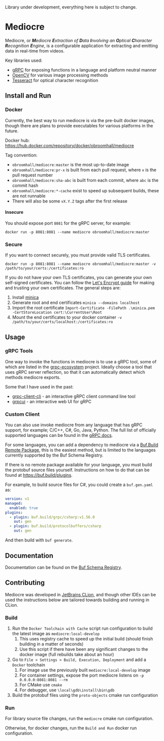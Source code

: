Library under development, everything here is subject to change.

# Mediocre

Mediocre, or ***M**ediocre **E**xtraction of **D**ata **I**nvolving an **O**ptical **C**haracter **R**ecognition 
**E**ngine*, is a configurable application for extracting and emitting data in real-time from videos.

Key libraries used:
- [gRPC](https://github.com/grpc/grpc) for exposing functions in a language and platform neutral manner
- [OpenCV](https://github.com/opencv/opencv) for various image processing methods
- [Tesseract](https://github.com/tesseract-ocr/tesseract) for optical character recognition

## Install and Run

### Docker

Currently, the best way to run mediocre is via the pre-built docker images, though there are plans to provide 
executables for various platforms in the future.

Docker hub: https://hub.docker.com/repository/docker/obroomhall/mediocre

Tag convention:
- `obroomhall/mediocre:master` is the most up-to-date image
- `obroomhall/mediocre:pr-x` is built from each pull request, where `x` is the pull request number
- `obroomhall/mediocre:sha-abc` is built from each commit, where `abc` is the commit hash
- `obroomhall/mediocre:*-cache` exist to speed up subsequent builds, these are not runnable
- There will also be some `vX.Y.Z` tags after the first release

#### Insecure

You should expose port `8081` for the gRPC server, for example:

```commandline
docker run -p 8081:8081 --name mediocre obroomhall/mediocre:master
```

### Secure

If you want to connect securely, you must provide valid TLS certificates.

```commandline
docker run -p 8081:8081 --name mediocre obroomhall/mediocre:master -v /path/to/your/certs:/certificates:ro
```

If you do not have your own TLS certificates, you can generate your own self-signed certificates. You can follow the 
[Let's Encrypt guide](https://letsencrypt.org/docs/certificates-for-localhost/) for making and trusting your own
certificates. The general steps are:
1. Install [minica](https://github.com/jsha/minica)
2. Generate root and end certificates `minica --domains localhost`
3. Import the root certificate `Import-Certificate -FilePath .\minica.pem -CertStoreLocation cert:\CurrentUser\Root`
4. Mount the end certificates to your docker container `-v /path/to/your/certs/localhost:/certificates:ro`

## Usage

### gRPC Tools

One way to invoke the functions in mediocre is to use a gRPC tool, some of which are listed in the 
[grpc-ecosystem](https://github.com/grpc-ecosystem/awesome-grpc#tools) project. Ideally choose a tool that uses gRPC
server reflection, so that it can automatically detect which methods mediocre exports.

Some that I have used in the past:
- [grpc-client-cli](https://github.com/vadimi/grpc-client-cli) - an interactive gRPC client command line tool
- [grpcui](https://github.com/fullstorydev/grpcui) - an interactive web UI for gRPC

### Custom Client

You can also use invoke mediocre from any language that has gRPC support, for example; C/C++, C#, Go, Java, Python. 
The full list of officially supported languages can be found in the [gRPC docs](https://grpc.io/docs/).

For some languages, you can add a dependency to mediocre via a 
[Buf.Build Remote Package](https://buf.build/broomy/mediocre/assets), this is the easiest method, but is limited to
the languages currently supported by the Buf Schema Registry.

If there is no remote package available for your language, you must build the protobuf source files yourself.
Instructions on how to do that can be found at https://buf.build/plugins.

For example, to build source files for C#, you could create a `buf.gen.yaml` as:
```yaml
version: v1
managed:
  enabled: true
plugins:
  - plugin: buf.build/grpc/csharp:v1.56.0
    out: gen
  - plugin: buf.build/protocolbuffers/csharp
    out: gen
```

And then build with `buf generate`.

## Documentation

Documentation can be found on the [Buf Schema Registry](https://buf.build/broomy/mediocre).

## Contributing

Mediocre was developed in [JetBrains CLion](https://www.jetbrains.com/clion/), and though other IDEs can be used the
instructions below are tailored towards building and running in CLion.

### Build

1. Run the `Docker Toolchain with Cache` script run configuration to build the latest image as `mediocre:local-develop`
   1. This uses registry cache to speed up the initial build (should finish building in a matter of seconds)
   2. Use this script if there have been any significant changes to the docker image (full rebuilds take about an hour)
2. Go to `File > Settings > Build, Execution, Deployment` and add a `Docker` toolchain
   1. For image use the previously built `mediocre:local-develop` image
   2. For container settings, expose the port mediocre listens on `-p 0.0.0.0:8081:8081 --rm`
   3. For CMake use `cmake`
   4. For debugger, use `\local\gdb\install\bin\gdb`
3. Build the protobuf files using the `proto-objects` cmake run configuration

### Run

For library source file changes, run the `mediocre` cmake run configuration.

Otherwise, for docker changes, run the `Build and Run` docker run configuration.
